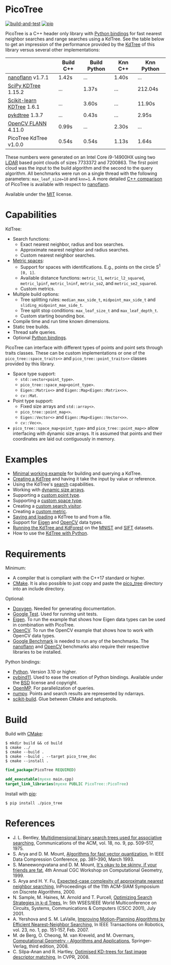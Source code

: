 # PicoTree

[![build-and-test](https://github.com/Jaybro/pico_tree/workflows/build-and-test/badge.svg)](https://github.com/Jaybro/pico_tree/actions?query=workflow%3Abuild-and-test) [![pip](https://github.com/Jaybro/pico_tree/workflows/pip/badge.svg)](https://github.com/Jaybro/pico_tree/actions?query=workflow%3Apip)

PicoTree is a C++ header only library with [Python bindings](https://github.com/pybind/pybind11) for fast nearest neighbor searches and range searches using a KdTree. See the table below to get an impression of the performance provided by the [KdTree](https://en.wikipedia.org/wiki/K-d_tree) of this library versus several other implementations:

|                                     | Build C++ | Build Python  | Knn C++    | Knn Python  |
| ----------------------------------- | --------- | ------------- | ---------- | ----------- |
| [nanoflann][nano] v1.7.1            | 1.42s     | ...           | 1.40s      | ...         |
| [SciPy KDTree][spkd] 1.15.2         | ...       | 1.37s         | ...        | 212.04s     |
| [Scikit-learn KDTree][skkd] 1.6.1   | ...       | 3.60s         | ...        | 11.90s      |
| [pykdtree][pykd] 1.3.7              | ...       | 0.43s         | ...        | 2.95s       |
| [OpenCV FLANN][cvfn] 4.11.0         | 0.99s     | ...           | 2.30s      | ...         |
| PicoTree KdTree v1.0.0              | 0.54s     | 0.54s         | 1.13s      | 1.64s       |

These numbers were generated on an Intel Core i9-14900HX using two [LiDAR](./docs/benchmark.md) based point clouds of sizes 7733372 and 7200863. The first point cloud was the input to the build algorithm and the second to the query algorithm. All benchmarks were run on a single thread with the following parameters: `max_leaf_size=10` and `knn=1`. A more detailed [C++ comparison](./docs/benchmark.md) of PicoTree is available with respect to [nanoflann][nano].

[nano]: https://github.com/jlblancoc/nanoflann
[spkd]: https://docs.scipy.org/doc/scipy/reference/generated/scipy.spatial.KDTree.html
[skkd]: https://scikit-learn.org/stable/modules/generated/sklearn.neighbors.KDTree.html
[pykd]: https://github.com/storpipfugl/pykdtree
[cvfn]: https://github.com/opencv/opencv

Available under the [MIT](https://en.wikipedia.org/wiki/MIT_License) license.

# Capabilities

KdTree:
* Search functions:
  * Exact nearest neighbor, radius and box searches.
  * Approximate nearest neighbor and radius searches.
  * Custom nearest neighbor searches.
* [Metric spaces](https://en.wikipedia.org/wiki/Metric_space):
  * Support for spaces with identifications. E.g., points on the circle S<sup>1</sup> `[0, 1]`.
  * Available distance functions: `metric_l1`, `metric_l2_squared`, `metric_lpinf`, `metric_lninf`, `metric_so2`, and `metric_se2_squared`.
  * Custom metrics.
* Multiple build options:
  * Tree splitting rules: `median_max_side_t`, `midpoint_max_side_t` and `sliding_midpoint_max_side_t`.
  * Tree split stop conditions: `max_leaf_size_t` and `max_leaf_depth_t`.
  * Custom starting bounding box.
* Compile time and run time known dimensions.
* Static tree builds.
* Thread safe queries.
* Optional [Python bindings](https://github.com/pybind/pybind11).

PicoTree can interface with different types of points and point sets through traits classes. These can be custom implementations or one of the `pico_tree::space_traits<>` and `pico_tree::point_traits<>` classes provided by this library.
* Space type support:
  * `std::vector<point_type>`.
  * `pico_tree::space_map<point_type>`.
  * `Eigen::Matrix<>` and `Eigen::Map<Eigen::Matrix<>>`.
  * `cv::Mat`.
* Point type support:
  * Fixed size arrays and `std::array<>`.
  * `pico_tree::point_map<>`.
  * `Eigen::Vector<>` and `Eigen::Map<Eigen::Vector<>>`.
  * `cv::Vec<>`.
* `pico_tree::space_map<point_type>` and `pico_tree::point_map<>` allow interfacing with dynamic size arrays. It is assumed that points and their coordinates are laid out contiguously in memory.

# Examples

* [Minimal working example](./examples/kd_tree/kd_tree_minimal.cpp) for building and querying a KdTree.
* [Creating a KdTree](./examples/kd_tree/kd_tree_creation.cpp) and having it take the input by value or reference.
* Using the KdTree's [search](./examples/kd_tree/kd_tree_search.cpp) capabilities.
* Working with [dynamic size arrays](./examples/kd_tree/kd_tree_dynamic_arrays.cpp).
* Supporting a [custom point type](./examples/kd_tree/kd_tree_custom_point_type.cpp).
* Supporting a [custom space type](./examples/kd_tree/kd_tree_custom_space_type.cpp).
* Creating a [custom search visitor](./examples/kd_tree/kd_tree_custom_search_visitor.cpp).
* Creating a [custom metric](./examples/kd_tree/kd_tree_custom_metric.cpp).
* [Saving and loading](./examples/kd_tree/kd_tree_save_and_load.cpp) a KdTree to and from a file.
* Support for [Eigen](./examples/eigen/eigen.cpp) and [OpenCV](./examples/opencv/opencv.cpp) data types.
* [Running the KdTree and KdForest](./examples/kd_forest/kd_forest.cpp) on the [MNIST](http://yann.lecun.com/exdb/mnist/) and [SIFT](http://corpus-texmex.irisa.fr/) datasets.
* How to use the [KdTree with Python](./examples/python/kd_tree.py).

# Requirements

Minimum:

* A compiler that is compliant with the C++17 standard or higher.
* [CMake](https://cmake.org/). It is also possible to just copy and paste the [pico_tree](./src/pico_tree/) directory into an include directory.

Optional:

* [Doxygen](https://www.doxygen.nl). Needed for generating documentation.
* [Google Test](https://github.com/google/googletest). Used for running unit tests.
* [Eigen](http://eigen.tuxfamily.org). To run the example that shows how Eigen data types can be used in combination with PicoTree.
* [OpenCV](https://opencv.org/). To run the OpenCV example that shows how to work with OpenCV data types.
* [Google Benchmark](https://github.com/google/benchmark) is needed to run any of the benchmarks. The [nanoflann](https://github.com/jlblancoc/nanoflann) and [OpenCV](https://opencv.org/) benchmarks also require their respective libraries to be installed.

Python bindings:
* [Python](https://www.python.org/). Version 3.10 or higher.
* [pybind11](https://github.com/pybind/pybind11). Used to ease the creation of Python bindings. Available under the [BSD](https://github.com/pybind/pybind11/blob/master/LICENSE) license and copyright.
* [OpenMP](https://www.openmp.org/). For parallelization of queries.
* [numpy](https://numpy.org/). Points and search results are represented by ndarrays.
* [scikit-build](https://scikit-build.readthedocs.io/). Glue between CMake and setuptools.

# Build

Build with [CMake](https://cmake.org/):

```console
$ mkdir build && cd build
$ cmake ../
$ cmake --build .
$ cmake --build . --target pico_tree_doc
$ cmake --install .
```

```cmake
find_package(PicoTree REQUIRED)

add_executable(myexe main.cpp)
target_link_libraries(myexe PUBLIC PicoTree::PicoTree)
```

Install with [pip](https://pypi.org/project/pip/):

```console
$ pip install ./pico_tree
```

# References

* J. L. Bentley, [Multidimensional binary search trees used for associative searching](https://dl.acm.org/doi/pdf/10.1145/361002.361007), Communications of the ACM, vol. 18, no. 9, pp. 509–517, 1975.
* S. Arya and D. M. Mount, [Algorithms for fast vector quantization](https://citeseerx.ist.psu.edu/document?repid=rep1&type=pdf&doi=5690df491a0f5efe38e1640f25440006de479008), In IEEE Data Compression Conference, pp. 381–390, March 1993.
* S. Maneewongvatana and D. M. Mount, [It's okay to be skinny, if your friends are fat](https://citeseerx.ist.psu.edu/document?repid=rep1&type=pdf&doi=97f9ac624385c6dbcb28031e53cc08e02331c778), 4th Annual CGC Workshop on Computational Geometry, 1999.
* S. Arya and H. Y. Fu, [Expected-case complexity of approximate nearest neighbor searching](https://www.cse.ust.hk/faculty/arya/pub/exp.pdf), InProceedings of the 11th ACM-SIAM Symposium on Discrete Algorithms, 2000.
* N. Sample, M. Haines, M. Arnold and T. Purcell, [Optimizing Search Strategies in k-d Trees](http://infolab.stanford.edu/~nsample/pubs/samplehaines.pdf), In: 5th WSES/IEEE World Multiconference on Circuits, Systems, Communications & Computers (CSCC 2001), July 2001.
* A. Yershova and S. M. LaValle, [Improving Motion-Planning Algorithms by Efficient Nearest-Neighbor Searching](http://msl.cs.uiuc.edu/~lavalle/papers/YerLav06.pdf), In IEEE Transactions on Robotics, vol. 23, no. 1, pp. 151-157, Feb. 2007.
* M. de Berg, O. Cheong, M. van Kreveld, and M. Overmars, [Computational Geometry - Algorithms and Applications](https://www.springer.com/gp/book/9783540779735), Springer-Verlag, third edition, 2008.
* C. Silpa-Anan and R. Hartley, [Optimised KD-trees for fast image descriptor matching](http://vigir.missouri.edu/~gdesouza/Research/Conference_CDs/IEEE_CVPR_2008/data/papers/298.pdf), In CVPR, 2008.

